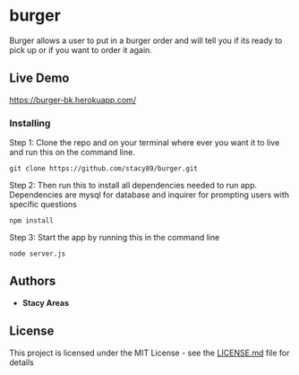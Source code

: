 # burger

Burger allows a user to put in a burger order and will tell you if its ready to pick up or if you want to order it again.  

## Live Demo

https://burger-bk.herokuapp.com/

### Installing

Step 1: Clone the repo and on your terminal where ever you want it to live and run this on the command line.

```
git clone https://github.com/stacy89/burger.git
```

Step 2: Then run this to install all dependencies needed to run app. Dependencies are mysql for database and inquirer for prompting users with specific questions

```
npm install
```

Step 3: Start the app by running this in the command line

```
node server.js
```

## Authors

* **Stacy Areas**

## License

This project is licensed under the MIT License - see the [LICENSE.md](LICENSE.md) file for details
